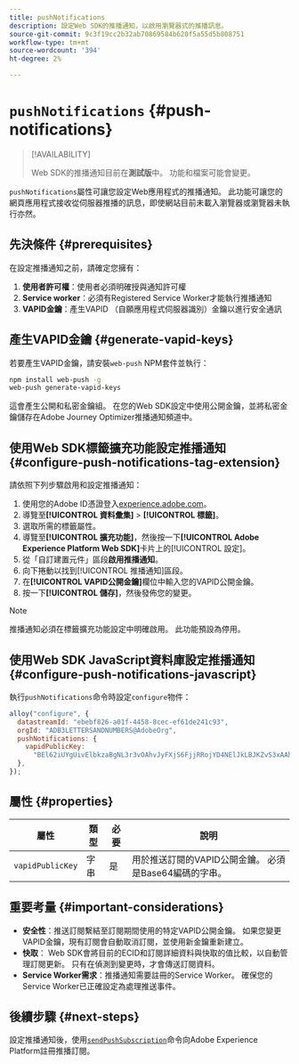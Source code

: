 ```yaml
---
title: pushNotifications
description: 設定Web SDK的推播通知，以啟用瀏覽器式的推播訊息。
source-git-commit: 9c3f19cc2b32ab70869584b620f5a55d5b808751
workflow-type: tm+mt
source-wordcount: '394'
ht-degree: 2%

---
```



# `pushNotifications` {#push-notifications}

>[!AVAILABILITY]
>
> Web SDK的推播通知目前在&#x200B;**測試版**&#x200B;中。 功能和檔案可能會變更。

`pushNotifications`屬性可讓您設定Web應用程式的推播通知。 此功能可讓您的網頁應用程式接收從伺服器推播的訊息，即使網站目前未載入瀏覽器或瀏覽器未執行亦然。

## 先決條件 {#prerequisites}

在設定推播通知之前，請確定您擁有：

1. **使用者許可權**：使用者必須明確授與通知許可權
2. **Service worker**：必須有Registered Service Worker才能執行推播通知
3. **VAPID金鑰**：產生VAPID （自願應用程式伺服器識別）金鑰以進行安全通訊

## 產生VAPID金鑰 {#generate-vapid-keys}

若要產生VAPID金鑰，請安裝`web-push` NPM套件並執行：

```bash
npm install web-push -g
web-push generate-vapid-keys
```

這會產生公開和私密金鑰組。 在您的Web SDK設定中使用公開金鑰，並將私密金鑰儲存在Adobe Journey Optimizer推播通知頻道中。

## 使用Web SDK標籤擴充功能設定推播通知 {#configure-push-notifications-tag-extension}

請依照下列步驟啟用和設定推播通知：

1. 使用您的Adobe ID憑證登入[experience.adobe.com](https://experience.adobe.com)。
1. 導覽至&#x200B;**[!UICONTROL 資料彙集]** > **[!UICONTROL 標籤]**。
1. 選取所需的標籤屬性。
1. 導覽至&#x200B;**[!UICONTROL 擴充功能]**，然後按一下&#x200B;**[!UICONTROL Adobe Experience Platform Web SDK]**&#x200B;卡片上的[!UICONTROL 設定]。
1. 從「自訂建置元件」區段&#x200B;**啟用推播通知**。
1. 向下捲動以找到[!UICONTROL 推播通知]區段。
1. 在&#x200B;**[!UICONTROL VAPID公開金鑰]**&#x200B;欄位中輸入您的VAPID公開金鑰。
1. 按一下&#x200B;**[!UICONTROL 儲存]**，然後發佈您的變更。

>[!NOTE]
>
> 推播通知必須在標籤擴充功能設定中明確啟用。 此功能預設為停用。

## 使用Web SDK JavaScript資料庫設定推播通知 {#configure-push-notifications-javascript}

執行`pushNotifications`命令時設定`configure`物件：

```js
alloy("configure", {
  datastreamId: "ebebf826-a01f-4458-8cec-ef61de241c93",
  orgId: "ADB3LETTERSANDNUMBERS@AdobeOrg",
  pushNotifications: {
    vapidPublicKey:
      "BEl62iUYgUivElbkzaBgNL3r3vOAhvJyFXjS6FjjRRojYD4NElJkLBJKZvS3xAAh4_gE3WnMaZNu_KGP4jAQlJz",
  },
});
```

## 屬性 {#properties}

| 屬性 | 類型 | 必要 | 說明 |
| ------ | ------ | -------- | ----- |
| `vapidPublicKey` | 字串 | 是 | 用於推送訂閱的VAPID公開金鑰。 必須是Base64編碼的字串。 |

## 重要考量 {#important-considerations}

- **安全性**：推送訂閱繫結至訂閱期間使用的特定VAPID公開金鑰。 如果您變更VAPID金鑰，現有訂閱會自動取消訂閱，並使用新金鑰重新建立。
- **快取**： Web SDK會將目前的ECID和訂閱詳細資料與快取的值比較，以自動管理訂閱更新。 只有在偵測到變更時，才會傳送訂閱資料。
- **Service Worker需求**：推播通知需要註冊的Service Worker。 確保您的Service Worker已正確設定為處理推送事件。

## 後續步驟 {#next-steps}

設定推播通知後，使用[`sendPushSubscription`](../sendPushSubscription.md)命令向Adobe Experience Platform註冊推播訂閱。
